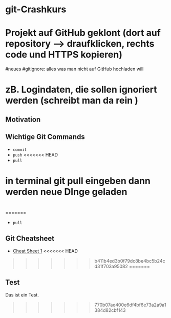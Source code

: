 # git-Crashkurs

# Projekt auf GitHub geklont (dort auf repository --> draufklicken, rechts code und HTTPS kopieren)
#neues 
#gitignore: alles was man nicht auf GitHub hochladen will 
# zB. Logindaten, die sollen ignoriert werden (schreibt man da rein )

## Motivation


## Wichtige Git Commands

- `commit`
- `push`
<<<<<<< HEAD
- `pull` 
# in terminal git pull eingeben dann werden neue DInge geladen 

# 
=======
- `pull`

## Git Cheatsheet

- [Cheat Sheet 1](https://raw.githubusercontent.com/rstudio/cheatsheets/main/git-github.pdf)
<<<<<<< HEAD
>>>>>>> b411b4ed3b0f79dc8be4bc5b24cd31f703a95082
=======

## Test

Das ist ein Test.
>>>>>>> 770b07ae400e6df4bf6e73a2a9a1384d82cbf143
